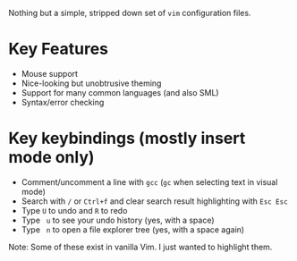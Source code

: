 Nothing but a simple, stripped down set of `vim` configuration files.

# Key Features

- Mouse support
- Nice-looking but unobtrusive theming
- Support for many common languages (and also SML)
- Syntax/error checking

# Key keybindings (mostly insert mode only)
- Comment/uncomment a line with `gcc` (`gc` when selecting text in visual mode)
- Search with `/` or `Ctrl+f` and clear search result highlighting with `Esc Esc`
- Type `U` to undo and `R` to redo
- Type ` u` to see your undo history (yes, with a space)
- Type ` n` to open a file explorer tree (yes, with a space again)


Note: Some of these exist in vanilla Vim. I just wanted to highlight them.
